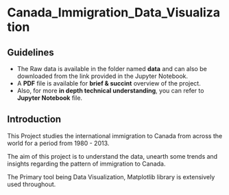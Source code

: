 # Canada_Immigration_Data_Visualization

## Guidelines
- The Raw data is available in the folder named **data** and can also be downloaded from the link provided in the Jupyter Notebook.
- A **PDF** file is available for **brief & succint** overview of the project.
- Also, for more **in depth technical understanding**, you can refer to **Jupyter Notebook** file.

## Introduction

This Project studies the international immigration to Canada from across the world for a period from 1980 - 2013.

The aim of this project is to understand the data, unearth some trends and insights regarding the pattern of immigration to Canada.

The Primary tool being Data Visualization, Matplotlib library is extensively used throughout.

